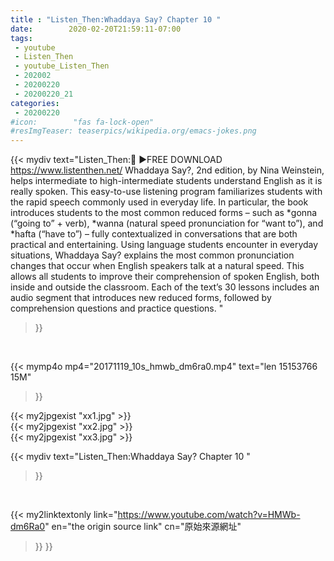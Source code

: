 ```yaml
---
title : "Listen_Then:Whaddaya Say? Chapter 10 "
date:        2020-02-20T21:59:11-07:00
tags:
 - youtube
 - Listen_Then
 - youtube_Listen_Then
 - 202002
 - 20200220
 - 20200220_21
categories:
 - 20200220
#icon:        "fas fa-lock-open"
#resImgTeaser: teaserpics/wikipedia.org/emacs-jokes.png
---
```


{{< mydiv text="Listen_Then:🌟 ►FREE DOWNLOAD https://www.listenthen.net/  Whaddaya Say?, 2nd edition, by Nina Weinstein, helps intermediate to high-intermediate students understand English as it is really spoken.  This easy-to-use listening program familiarizes students with the rapid speech commonly used in everyday life. In particular, the book introduces students to the most common reduced forms – such as *gonna (“going to” + verb), *wanna (natural speed pronunciation for “want to”), and *hafta (“have to”) – fully contextualized in conversations that are both practical and entertaining.  Using language students encounter in everyday situations, Whaddaya Say? explains the most common pronunciation changes that occur when English speakers talk at a natural speed. This allows all students to improve their comprehension of spoken English, both inside and outside the classroom.  Each of the text’s 30 lessons includes an audio segment that introduces new reduced forms, followed by comprehension questions and practice questions. "
>}}
<br>


{{< mymp4o mp4="20171119_10s_hmwb_dm6ra0.mp4"
text="len 15153766    15M"
>}}

{{< my2jpgexist "xx1.jpg" >}}<br>
{{< my2jpgexist "xx2.jpg" >}}<br>
{{< my2jpgexist "xx3.jpg" >}}<br>



{{< mydiv text="Listen_Then:Whaddaya Say? Chapter 10 "
>}}
<br>

{{< my2linktextonly link="https://www.youtube.com/watch?v=HMWb-dm6Ra0"
en="the origin source link" cn="原始來源網址"
>}}
>}}


<br>

